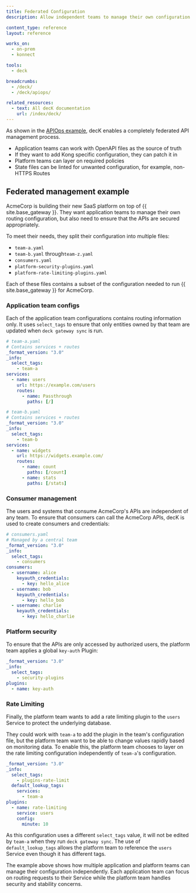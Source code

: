```yaml
---
title: Federated Configuration
description: Allow independent teams to manage their own configuration in a distributed way

content_type: reference
layout: reference

works_on:
  - on-prem
  - konnect

tools:
  - deck

breadcrumbs:
  - /deck/
  - /deck/apiops/

related_resources:
  - text: All decK documentation
    url: /index/deck/
---
```


As shown in the [APIOps example](/deck/apiops/), decK enables a completely federated API management process.

- Application teams can work with OpenAPI files as the source of truth
- If they want to add Kong specific configuration, they can patch it in
- Platform teams can layer on required policies
- State files can be linted for unwanted configuration, for example, non-HTTPS Routes

## Federated management example

AcmeCorp is building their new SaaS platform on top of {{ site.base_gateway }}. They want application teams to manage their own routing configuration, but also need to ensure that the APIs are secured appropriately.

To meet their needs, they split their configuration into multiple files:

- `team-a.yaml`
- `team-b.yaml` through`team-z.yaml`
- `consumers.yaml`
- `platform-security-plugins.yaml`
- `platform-rate-limiting-plugins.yaml`

Each of these files contains a subset of the configuration needed to run {{ site.base_gateway }} for AcmeCorp.

### Application team configs

Each of the application team configurations contains routing information only. It uses `select_tags` to ensure that only entities owned by that team are updated when `deck gateway sync` is run.

```yaml
# team-a.yaml
# Contains services + routes
_format_version: "3.0"
_info:
  select_tags:
    - team-a
services:
  - name: users
    url: https://example.com/users
    routes:
      - name: Passthrough
        paths: [/]
```

```yaml
# team-b.yaml
# Contains services + routes
_format_version: "3.0"
_info:
  select_tags:
    - team-b
services:
  - name: widgets
    url: https://widgets.example.com/
    routes:
      - name: count
        paths: [/count]
      - name: stats
        paths: [/stats]
```

### Consumer management

The users and systems that consume AcmeCorp's APIs are independent of any team. To ensure that consumers can call the AcmeCorp APIs, decK is used to create consumers and credentials:

```yaml
# consumers.yaml
# Managed by a central team
_format_version: "3.0"
_info:
  select_tags:
    - consumers
consumers:
  - username: alice
    keyauth_credentials:
      - key: hello_alice
  - username: bob
    keyauth_credentials:
      - key: hello_bob
  - username: charlie
    keyauth_credentials:
      - key: hello_charlie
```

### Platform security

To ensure that the APIs are only accessed by authorized users, the platform team applies a global `key-auth` Plugin:

```yaml
_format_version: "3.0"
_info:
  select_tags:
    - security-plugins
plugins:
  - name: key-auth
```

### Rate Limiting

Finally, the platform team wants to add a rate limiting plugin to the `users` Service to protect the underlying database.

They could work with `team-a` to add the plugin in the team's configuration file, but the platform team want to be able to change values rapidly based on monitoring data. To enable this, the platform team chooses to layer on the rate limiting configuration independently of `team-a`'s configuration.

```yaml
_format_version: "3.0"
_info:
  select_tags:
    - plugins-rate-limit
  default_lookup_tags:
    services:
      - team-a
plugins:
  - name: rate-limiting
    service: users
    config:
      minute: 10
```

As this configuration uses a different `select_tags` value, it will not be edited by `team-a` when they run `deck gateway sync`. The use of `default_lookup_tags` allows the platform team to reference the `users` Service even though it has different tags.


The example above shows how multiple application and platform teams can manage their configuration independently. Each application team can focus on routing requests to their Service while the platform team handles security and stability concerns.
